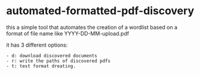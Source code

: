 # automated-formatted-pdf-discovery

this a simple tool that automates the creation of a wordlist based on a format of file name like YYYY-DD-MM-upload.pdf 

it has 3 different options: 

    - d: download discovered documents
    - r: write the paths of discovered pdfs 
    - t: test format dreating. 
